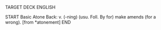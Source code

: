 TARGET DECK
ENGLISH

START
Basic
Atone
Back: v. (-ning) (usu. Foll. By for) make amends (for a wrong). [from *atonement]
END
